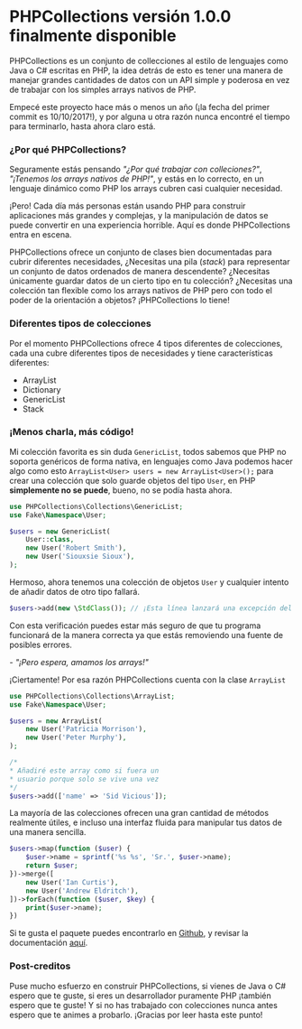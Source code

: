 # PHPCollections versión 1.0.0 finalmente disponible

PHPCollections es un conjunto de collecciones al estilo de lenguajes como Java o C# escritas en PHP, la idea detrás de esto es tener una manera de manejar grandes cantidades de datos con un API simple y poderosa en vez de trabajar con los simples arrays nativos de PHP.

Empecé este proyecto hace más o menos un año (¡la fecha del primer commit es 10/10/2017!), y por alguna u otra razón nunca encontré el tiempo para terminarlo, hasta ahora claro está.

### ¿Por qué PHPCollections?

Seguramente estás pensando _"¿Por qué trabajar con colleciones?"_, _"¡Tenemos los arrays nativos de PHP!"_, y estás en lo correcto, en un lenguaje dinámico como PHP los arrays cubren casi cualquier necesidad.

¡Pero! Cada día más personas están usando PHP para construir aplicaciones más grandes y complejas, y la manipulación de datos se puede convertir en una experiencia horrible. Aquí es donde PHPCollections entra en escena.

PHPCollections ofrece un conjunto de clases bien documentadas para cubrir diferentes necesidades, ¿Necesitas una pila (_stack_) para representar un conjunto de datos ordenados de manera descendente? ¿Necesitas únicamente guardar datos de un cierto tipo en tu colección? ¿Necesitas una colección tan flexible como los arrays nativos de PHP pero con todo el poder de la orientación a objetos? ¡PHPCollections lo tiene!

### Diferentes tipos de colecciones

Por el momento PHPCollections ofrece 4 tipos diferentes de colecciones, cada una cubre diferentes tipos de necesidades y tiene características diferentes:

- ArrayList
- Dictionary
- GenericList
- Stack

### ¡Menos charla, más código!

Mi colección favorita es sin duda `GenericList`, todos sabemos que PHP no soporta genéricos de forma nativa, en lenguajes como Java podemos hacer algo como esto `ArrayList<User> users = new ArrayList<User>();` para crear una colección que solo guarde objetos del tipo `User`, en PHP **simplemente no se puede**, bueno, no se podía hasta ahora.

```php
use PHPCollections\Collections\GenericList;
use Fake\Namespace\User;

$users = new GenericList(
    User::class,
    new User('Robert Smith'),
    new User('Siouxsie Sioux'),
);
```

Hermoso, ahora tenemos una colección de objetos `User` y cualquier intento de añadir datos de otro tipo fallará.

```php
$users->add(new \StdClass()); // ¡Esta línea lanzará una excepción del tipo InvalidArgumentException!
```

Con esta verificación puedes estar más seguro de que tu programa funcionará de la manera correcta ya que estás removiendo una fuente de posibles errores.

_- "¡Pero espera, amamos los arrays!"_

¡Ciertamente! Por esa razón PHPCollections cuenta con la clase `ArrayList`

```php
use PHPCollections\Collections\ArrayList;
use Fake\Namespace\User;

$users = new ArrayList(
    new User('Patricia Morrison'),
    new User('Peter Murphy'),
);

/*
* Añadiré este array como si fuera un
* usuario porque solo se vive una vez
*/
$users->add(['name' => 'Sid Vicious']); 
```

La mayoría de las colecciones ofrecen una gran cantidad de métodos realmente útiles, e incluso una interfaz fluida para manipular tus datos de una manera sencilla.

```php
$users->map(function ($user) {
    $user->name = sprintf('%s %s', 'Sr.', $user->name);
    return $user;
})->merge([
    new User('Ian Curtis'),
    new User('Andrew Eldritch'),
])->forEach(function ($user, $key) {
    print($user->name);
})
```
Si te gusta el paquete puedes encontrarlo en [Github](https://github.com/maxalmonte14/phpcollections), y revisar la documentación [aquí](https://github.com/maxalmonte14/phpcollections/tree/master/docs).

### Post-creditos

Puse mucho esfuerzo en construir PHPCollections, si vienes de Java o C# espero que te guste, si eres un desarrollador puramente PHP ¡también espero que te guste! Y si no has trabajado con colecciones nunca antes espero que te animes a probarlo. ¡Gracias por leer hasta este punto!